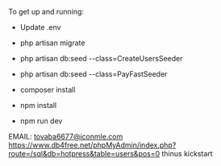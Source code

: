 To get up and running:

* Update .env

* php artisan migrate

* php artisan db:seed --class=CreateUsersSeeder

* php artisan db:seed --class=PayFastSeeder

* composer install

* npm install

* npm run dev

EMAIL: tovaba6677@iconmle.com
https://www.db4free.net/phpMyAdmin/index.php?route=/sql&db=hotpress&table=users&pos=0
thinus
kickstart
